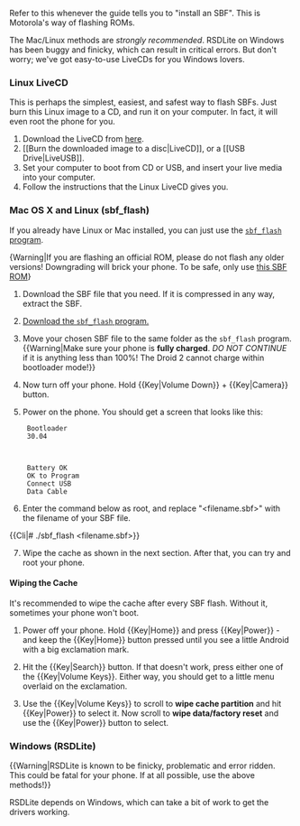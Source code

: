 Refer to this whenever the guide tells you to "install an SBF". This is Motorola's way of flashing ROMs.

The Mac/Linux methods are *strongly recommended*. RSDLite on Windows has been buggy and finicky, which can result in critical errors. But don't worry; we've got easy-to-use LiveCDs for you Windows lovers.

### Linux LiveCD

This is perhaps the simplest, easiest, and safest way to flash SBFs. Just burn this Linux image to a CD, and run it on your computer. In fact, it will even root the phone for you.

1. Download the LiveCD from [here](https://rapidshare.com/files/3401109295/Droid2_621_SBF-and-RootCD.iso).
2. [[Burn the downloaded image to a disc|LiveCD]], or a [[USB Drive|LiveUSB]].
3. Set your computer to boot from CD or USB, and insert your live media into your computer.
4. Follow the instructions that the Linux LiveCD gives you.

### Mac OS X and Linux (sbf_flash)

If you already have Linux or Mac installed, you can just use the [`sbf_flash` program](http://blog.opticaldelusion.org/2011/02/sbfflash-updates.html).

{Warning|If you are flashing an official ROM, please do not flash any older versions! Downgrading will brick your phone. To be safe, only use [this SBF ROM](https://sites.google.com/site/motosbf/droid-2-sbf-files)}

1. Download the SBF file that you need. If it is compressed in any way, extract the SBF.
2. [Download the `sbf_flash` program.](http://dl.opticaldelusion.org/sbf_flash)
3. Move your chosen SBF file to the same folder as the `sbf_flash` program.
{{Warning|Make sure your phone is **fully charged**. *DO NOT CONTINUE* if it is anything less than 100%! The Droid 2 cannot charge within bootloader mode!}}
4. Now turn off your phone. Hold {{Key|Volume Down}} + {{Key|Camera}} button.
5. Power on the phone. You should get a screen that looks like this:

		Bootloader
		30.04
		 
		 
		 
		Battery OK
		OK to Program
		Connect USB
		Data Cable

6. Enter the command below as root, and replace "<filename.sbf>" with the filename of your SBF file.

{{Cli|# ./sbf_flash <filename.sbf>}}

7. Wipe the cache as shown in the next section. After that, you can try and root your phone.

#### Wiping the Cache

It's recommended to wipe the cache after every SBF flash. Without it, sometimes your phone won't boot.

1. Power off your phone. Hold {{Key|Home}} and press {{Key|Power}} - and keep the {{Key|Home}} button pressed until you see a little Android with a big exclamation mark. 

2. Hit the {{Key|Search}} button. If that doesn't work, press either one of the {{Key|Volume Keys}}. Either way, you should get to a little menu overlaid on the exclamation. 

3. Use the {{Key|Volume Keys}} to scroll to **wipe cache partition** and hit {{Key|Power}} to select it. Now scroll to **wipe data/factory reset** and use the {{Key|Power}} button to select.

### Windows (RSDLite)

{{Warning|RSDLite is known to be finicky, problematic and error ridden. This could be fatal for your phone. If at all possible, use the above methods!}}

RSDLite depends on Windows, which can take a bit of work to get the drivers working.
